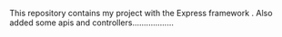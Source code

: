 This repository contains my project with the Express framework .
Also  added some apis and controllers..................
